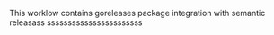 This worklow contains goreleases package integration with semantic releasass
sssssssssssssssssssssss
